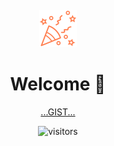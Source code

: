 
<div align="center">
<br>
<br>
<br>
<br>
<img src="https://raw.githubusercontent.com/maymax777/maymax777/master/logo.svg?sanitize=true" width="60" height="60" />        
<h1 align= "center"><b>Welcome 👋 </b></h1>

<a href="https://gist.github.com/maymax777" target="_blank">...GIST...</a>
  
<div>

![visitors](https://visitor-badge.glitch.me/badge?page_id=maymax777.maymax777)
</div>


